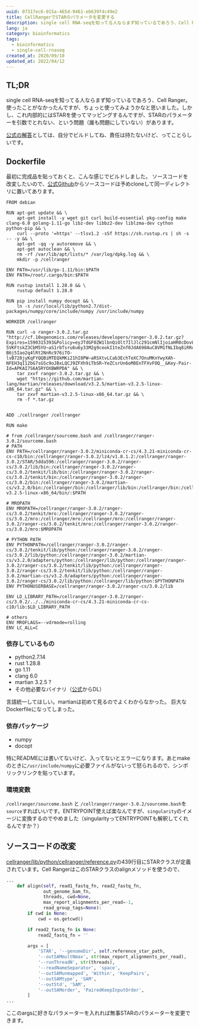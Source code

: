 ```yaml
---
uuid: 07317ec6-015a-465d-9461-eb639f4c49e2
title: CellRangerでSTARのパラメータを変更する
description: single cell RNA-seqを知ってる人ならまず知っているであろう、Cell Ranger。使ったことがなかったんですが、ちょっと使ってみようかなと思いました。しかし、これ内部的にはSTARを使ってマッピングするんですが、STARのパラメーターを引数でとれない、という問題（誰も問題にしていない）があります。公式の解答としては、自分でビルドしてね、責任は持たないけど、ってことらしいです。
lang: ja
category: bioinformatics
tags:
  - bioinformatics
  - single-cell-rnaseq
created_at: 2020/09/10
updated_at: 2022/04/12
---
```


## TL;DR

single cell RNA-seqを知ってる人ならまず知っているであろう、Cell Ranger。使ったことがなかったんですが、ちょっと使ってみようかなと思いました。しかし、これ内部的にはSTARを使ってマッピングするんですが、STARのパラメーターを引数でとれない、という問題（誰も問題にしていない）があります。

[公式の解答](https://kb.10xgenomics.com/hc/en-us/articles/360003877352-How-can-I-modify-the-STAR-alignment-parameters-in-Cell-Ranger-)としては、自分でビルドしてね、責任は持たないけど、ってことらしいです。

## Dockerfile

最初に完成品を貼っておくと、こんな感じでビルドしました。
ソースコードを改変したいので、[公式Github](https://github.com/10XGenomics/cellranger)からソースコードは予めcloneして同一ディレクトリに置いてあります。

```docker
FROM debian

RUN apt-get update && \
    apt-get install -y wget git curl build-essential pkg-config make clang-6.0 golang-1.11-go libz-dev libbz2-dev liblzma-dev cython python-pip && \
    curl --proto '=https' --tlsv1.2 -sSf https://sh.rustup.rs | sh -s -- -y && \
    apt-get -qq -y autoremove && \
    apt-get autoclean && \
    rm -rf /var/lib/apt/lists/* /var/log/dpkg.log && \
    mkdir -p /cellranger

ENV PATH=/usr/lib/go-1.11/bin:$PATH
ENV PATH=/root/.cargo/bin:$PATH

RUN rustup install 1.28.0 && \
    rustup default 1.28.0 

RUN pip install numpy docopt && \
    ln -s /usr/local/lib/python2.7/dist-packages/numpy/core/include/numpy /usr/include/numpy

WORKDIR /cellranger

RUN curl -o ranger-3.0.2.tar.gz "http://cf.10xgenomics.com/releases/developers/ranger-3.0.2.tar.gz?Expires=1590315393&Policy=eyJTdGF0ZW1lbnQiOlt7IlJlc291cmNlIjoiaHR0cDovL2NmLjEweGdlbm9taWNzLmNvbS9yZWxlYXNlcy9kZXZlbG9wZXJzL3Jhbmdlci0zLjAuMi50YXIuZ3oiLCJDb25kaXRpb24iOnsiRGF0ZUxlc3NUaGFuIjp7IkFXUzpFcG9jaFRpbWUiOjE1OTAzMTUzOTN9fX1dfQ__&Signature=SVmge3JPzIIYfhszzUjw7Dv9ilbAWVcNTyFSrjtfUZhjyW0p11zAhqPD1PzK04pm5wJDwhzG5GNfsY8hSPbrGliGBsrBTj8MhguBQu7O2DYMOk5ej-5VKFtskZ3CbM5YU~aS1rbTsru6u6y33M2g9ceokI1teZnf0JdA690AuC8VM1fNLIbq8iRRoNOdz7DsG6-B6j5Iao2q4lRt2NnRc976iTO-lvB728jyKqFYQQBiMTEQkMKi21hI8PW~aRSXtvLCab3EchTeXC7OnuMKnYwyXAh-NFEH3qI12bG7sGSc9oJBxLQCJ9ZFXh9iTbSR~YeZCsrUn6oM8EnTFXvFOQ__&Key-Pair-Id=APKAI7S6A5RYOXBWRPDA" && \
    tar zxvf ranger-3.0.2.tar.gz && \
    wget "https://github.com/martian-lang/martian/releases/download/v3.2.5/martian-v3.2.5-linux-x86_64.tar.gz" && \
    tar zxvf martian-v3.2.5-linux-x86_64.tar.gz && \
    rm -f *.tar.gz


ADD ./cellranger /cellranger

RUN make

# from /cellranger/sourceme.bash and /cellranger/ranger-3.0.2/sourceme.bash
# PATH
ENV PATH=/cellranger/ranger-3.0.2/miniconda-cr-cs/4.3.21-miniconda-cr-cs-c10/bin:/cellranger/ranger-3.0.2/lz4/v1.8.1.2:/cellranger/ranger-3.0.2/STAR/5dda596:/cellranger/ranger-3.0.2/ranger-cs/3.0.2/lib/bin:/cellranger/ranger-3.0.2/ranger-cs/3.0.2/tenkit/lib/bin:/cellranger/ranger-3.0.2/ranger-cs/3.0.2/tenkit/bin:/cellranger/ranger-3.0.2/ranger-cs/3.0.2/bin:/cellranger/ranger-3.0.2/martian-cs/v3.2.0/bin:/cellranger/bin:/cellranger/lib/bin:/cellranger/bin:/cellranger/lib/bin:/cellranger/tenkit/bin/:/cellranger/martian-v3.2.5-linux-x86_64/bin/:$PATH

# MROPATH
ENV MROPATH=/cellranger/ranger-3.0.2/ranger-cs/3.0.2/tenkit/mro:/cellranger/ranger-3.0.2/ranger-cs/3.0.2/mro:/cellranger/mro:/cellranger/mro:/cellranger/ranger-3.0.2/ranger-cs/3.0.2/tenkit/mro:/cellranger/ranger-3.0.2/ranger-cs/3.0.2/mro:$MROPATH

# PYTHON PATH
ENV PYTHONPATH=/cellranger/ranger-3.0.2/ranger-cs/3.0.2/tenkit/lib/python:/cellranger/ranger-3.0.2/ranger-cs/3.0.2/lib/python:/cellranger/ranger-3.0.2/martian-cs/v3.2.0/adapters/python:/cellranger/lib/python:/cellranger/ranger-3.0.2/ranger-cs/3.0.2/tenkit/lib/python:/cellranger/ranger-3.0.2/ranger-cs/3.0.2/tenkit/lib/python:/cellranger/ranger-3.0.2/martian-cs/v3.2.0/adapters/python:/cellranger/ranger-3.0.2/ranger-cs/3.0.2/lib/python:/cellranger/lib/python:$PYTHONPATH
ENV PYTHONUSERBASE=/cellranger/ranger-3.0.2/ranger-cs/3.0.2/lib

ENV LD_LIBRARY_PATH=/cellranger/ranger-3.0.2/ranger-cs/3.0.2/../../miniconda-cr-cs/4.3.21-miniconda-cr-cs-c10/lib:$LD_LIBRARY_PATH 

# others
ENV MROFLAGS=--vdrmode=rolling
ENV LC_ALL=C
```

### 依存しているもの

- python2.7.14
- rust 1.28.8
- go 1.11
- clang 6.0
- martian 3.2.5 ?
- その他必要なバイナリ（[公式](https://support.10xgenomics.com/developers/software/downloads/latest)からDL）

言語統一してほしい。martianは初めて見るのでよくわからなかった。
巨大なDockerfileになってしまった。

### 依存パッケージ

- numpy
- docopt

特にREADMEには書いてないけど、入ってないとエラーになります。あとmakeのときに`/usr/include/numpy`に必要ファイルがないって怒られるので、シンボリックリンクを貼っています。

### 環境変数

`/cellranger/sourceme.bash` と `/cellranger/ranger-3.0.2/sourceme.bash`を`source`すればいいです。ENTRYPOINT使えば楽なんですが、`singularity`のイメージに変換するのでやめました（singularityってENTRYPOINTも解釈してくれるんですか？）

## ソースコードの改変

[cellranger/lib/python/cellranger/reference.py](https://github.com/10XGenomics/cellranger/blob/master/lib/python/cellranger/reference.py)の439行目にSTARクラスが定義されています。Cell RangerはこのSTARクラスのalignメソッドを使うので、

```python
...
    def align(self, read1_fastq_fn, read2_fastq_fn,
              out_genome_bam_fn,
              threads, cwd=None,
              max_report_alignments_per_read=-1,
              read_group_tags=None):
        if cwd is None:
            cwd = os.getcwd()

        if read2_fastq_fn is None:
            read2_fastq_fn = ''

        args = [
            'STAR', '--genomeDir', self.reference_star_path,
            '--outSAMmultNmax', str(max_report_alignments_per_read),
            '--runThreadN', str(threads),
            '--readNameSeparator', 'space',
            '--outSAMunmapped', 'Within', 'KeepPairs',
            '--outSAMtype', 'SAM',
            '--outStd', 'SAM',
            '--outSAMorder', 'PairedKeepInputOrder',
        ]
...
```

ここのargsに好きなパラメーターを入れれば無事STARのパラメーターを変更できます。
